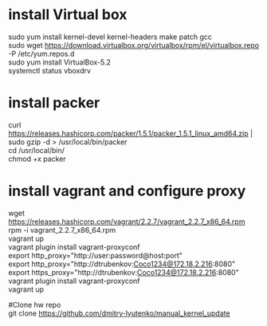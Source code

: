 
# install Virtual box
sudo yum install kernel-devel kernel-headers make patch gcc  
sudo wget https://download.virtualbox.org/virtualbox/rpm/el/virtualbox.repo -P /etc/yum.repos.d  
sudo yum install VirtualBox-5.2  
systemctl status vboxdrv  

# install packer
curl https://releases.hashicorp.com/packer/1.5.1/packer_1.5.1_linux_amd64.zip | sudo gzip -d > /usr/local/bin/packer  
cd /usr/local/bin/  
chmod +x packer

# install vagrant and configure proxy
wget https://releases.hashicorp.com/vagrant/2.2.7/vagrant_2.2.7_x86_64.rpm  
rpm -i vagrant_2.2.7_x86_64.rpm  
vagrant up  
vagrant plugin install vagrant-proxyconf  
export http_proxy="http://user:password@host:port"  
export http_proxy="http://dtrubenkov:Coco1234@172.18.2.216:8080"  
export https_proxy="http://dtrubenkov:Coco1234@172.18.2.216:8080"  
vagrant plugin install vagrant-proxyconf  
vagrant up  

#Clone hw repo  
git clone https://github.com/dmitry-lyutenko/manual_kernel_update  

